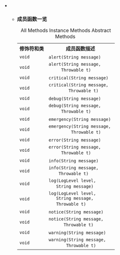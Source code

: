 <div class="summary">
<ul class="blockList">
<li class="blockList">
<!-- ========== METHOD SUMMARY =========== -->
<ul class="blockList">
<li class="blockList"><a name="method.summary">
<!--   -->
</a>
<h3>成员函数一览</h3>
<table class="memberSummary" border="0" cellpadding="3" cellspacing="0" summary="Method Summary table, listing methods, and an explanation">
<caption><span id="t0" class="activeTableTab"><span>All Methods</span><span class="tabEnd"> </span></span><span id="t2" class="tableTab"><span><a >Instance Methods</a></span><span class="tabEnd"> </span></span><span id="t3" class="tableTab"><span><a >Abstract Methods</a></span><span class="tabEnd"> </span></span></caption>
<tr>
<th>修饰符和类</th>
<th>成员函数描述</th>
</tr>
<tr id="i0" class="altColor">
<td class="colFirst"><code>void</code></td>
<td class="colLast"><code><span class="memberNameLink"><a >alert</a></span>(<a  title="class or interface in java.lang">String</a> message)</code> </td>
</tr>
<tr id="i1" class="rowColor">
<td class="colFirst"><code>void</code></td>
<td class="colLast"><code><span class="memberNameLink"><a >alert</a></span>(<a  title="class or interface in java.lang">String</a> message,
     <a  title="class or interface in java.lang">Throwable</a> t)</code> </td>
</tr>
<tr id="i2" class="altColor">
<td class="colFirst"><code>void</code></td>
<td class="colLast"><code><span class="memberNameLink"><a >critical</a></span>(<a  title="class or interface in java.lang">String</a> message)</code> </td>
</tr>
<tr id="i3" class="rowColor">
<td class="colFirst"><code>void</code></td>
<td class="colLast"><code><span class="memberNameLink"><a >critical</a></span>(<a  title="class or interface in java.lang">String</a> message,
        <a  title="class or interface in java.lang">Throwable</a> t)</code> </td>
</tr>
<tr id="i4" class="altColor">
<td class="colFirst"><code>void</code></td>
<td class="colLast"><code><span class="memberNameLink"><a >debug</a></span>(<a  title="class or interface in java.lang">String</a> message)</code> </td>
</tr>
<tr id="i5" class="rowColor">
<td class="colFirst"><code>void</code></td>
<td class="colLast"><code><span class="memberNameLink"><a >debug</a></span>(<a  title="class or interface in java.lang">String</a> message,
     <a  title="class or interface in java.lang">Throwable</a> t)</code> </td>
</tr>
<tr id="i6" class="altColor">
<td class="colFirst"><code>void</code></td>
<td class="colLast"><code><span class="memberNameLink"><a >emergency</a></span>(<a  title="class or interface in java.lang">String</a> message)</code> </td>
</tr>
<tr id="i7" class="rowColor">
<td class="colFirst"><code>void</code></td>
<td class="colLast"><code><span class="memberNameLink"><a >emergency</a></span>(<a  title="class or interface in java.lang">String</a> message,
         <a  title="class or interface in java.lang">Throwable</a> t)</code> </td>
</tr>
<tr id="i8" class="altColor">
<td class="colFirst"><code>void</code></td>
<td class="colLast"><code><span class="memberNameLink"><a >error</a></span>(<a  title="class or interface in java.lang">String</a> message)</code> </td>
</tr>
<tr id="i9" class="rowColor">
<td class="colFirst"><code>void</code></td>
<td class="colLast"><code><span class="memberNameLink"><a >error</a></span>(<a  title="class or interface in java.lang">String</a> message,
     <a  title="class or interface in java.lang">Throwable</a> t)</code> </td>
</tr>
<tr id="i10" class="altColor">
<td class="colFirst"><code>void</code></td>
<td class="colLast"><code><span class="memberNameLink"><a >info</a></span>(<a  title="class or interface in java.lang">String</a> message)</code> </td>
</tr>
<tr id="i11" class="rowColor">
<td class="colFirst"><code>void</code></td>
<td class="colLast"><code><span class="memberNameLink"><a >info</a></span>(<a  title="class or interface in java.lang">String</a> message,
    <a  title="class or interface in java.lang">Throwable</a> t)</code> </td>
</tr>
<tr id="i12" class="altColor">
<td class="colFirst"><code>void</code></td>
<td class="colLast"><code><span class="memberNameLink"><a >log</a></span>(<a  title="enum in cn.nukkit.utils">LogLevel</a> level,
   <a  title="class or interface in java.lang">String</a> message)</code> </td>
</tr>
<tr id="i13" class="rowColor">
<td class="colFirst"><code>void</code></td>
<td class="colLast"><code><span class="memberNameLink"><a >log</a></span>(<a  title="enum in cn.nukkit.utils">LogLevel</a> level,
   <a  title="class or interface in java.lang">String</a> message,
   <a  title="class or interface in java.lang">Throwable</a> t)</code> </td>
</tr>
<tr id="i14" class="altColor">
<td class="colFirst"><code>void</code></td>
<td class="colLast"><code><span class="memberNameLink"><a >notice</a></span>(<a  title="class or interface in java.lang">String</a> message)</code> </td>
</tr>
<tr id="i15" class="rowColor">
<td class="colFirst"><code>void</code></td>
<td class="colLast"><code><span class="memberNameLink"><a >notice</a></span>(<a  title="class or interface in java.lang">String</a> message,
      <a  title="class or interface in java.lang">Throwable</a> t)</code> </td>
</tr>
<tr id="i16" class="altColor">
<td class="colFirst"><code>void</code></td>
<td class="colLast"><code><span class="memberNameLink"><a >warning</a></span>(<a  title="class or interface in java.lang">String</a> message)</code> </td>
</tr>
<tr id="i17" class="rowColor">
<td class="colFirst"><code>void</code></td>
<td class="colLast"><code><span class="memberNameLink"><a >warning</a></span>(<a  title="class or interface in java.lang">String</a> message,
       <a  title="class or interface in java.lang">Throwable</a> t)</code> </td>
</tr>
</table>
</li>
</ul>
</li>
</ul>
</div>
